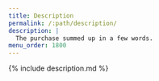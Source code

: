 ```yaml
---
title: Description
permalink: /:path/description/
description: |
  The purchase summed up in a few words.
menu_order: 1800
---
```


{% include description.md %}

